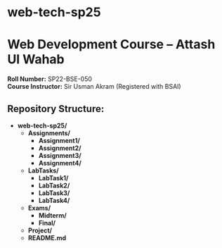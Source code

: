 # web-tech-sp25

# Web Development Course – Attash Ul Wahab

**Roll Number:** SP22-BSE-050  
**Course Instructor:** Sir Usman Akram 
(Registered with BSAI)

## Repository Structure:

- **web-tech-sp25/**
  - **Assignments/**
    - **Assignment1/**
    - **Assignment2/**
    - **Assignment3/**
    - **Assignment4/**
  - **LabTasks/**
    - **LabTask1/**
    - **LabTask2/**
    - **LabTask3/**
    - **LabTask4/**
  - **Exams/**
    - **Midterm/**
    - **Final/**
  - **Project/**
  - **README.md**